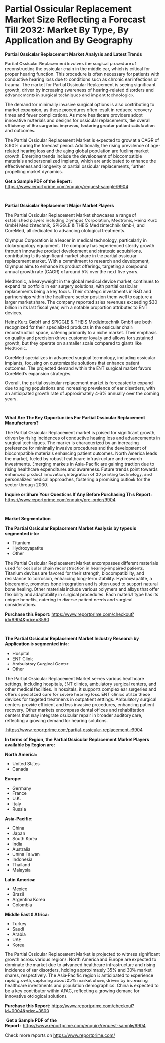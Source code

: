 <p><h1>Partial Ossicular Replacement Market Size Reflecting a Forecast Till 2032: Market By Type, By Application and By Geography</h1></p><p><strong>Partial Ossicular Replacement Market Analysis and Latest Trends</strong></p>
<p><p>Partial Ossicular Replacement involves the surgical procedure of reconstructing the ossicular chain in the middle ear, which is critical for proper hearing function. This procedure is often necessary for patients with conductive hearing loss due to conditions such as chronic ear infections or trauma. The market for Partial Ossicular Replacement is seeing significant growth, driven by increasing awareness of hearing-related disorders and advancements in surgical techniques and implant technologies. </p><p>The demand for minimally invasive surgical options is also contributing to market expansion, as these procedures often result in reduced recovery times and fewer complications. As more healthcare providers adopt innovative materials and designs for ossicular replacements, the overall efficiency of the surgeries improves, fostering greater patient satisfaction and outcomes.</p><p>The Partial Ossicular Replacement Market is expected to grow at a CAGR of 8.90% during the forecast period. Additionally, the rising prevalence of age-related hearing loss and the aging global population are fueling market growth. Emerging trends include the development of biocompatible materials and personalized implants, which are anticipated to enhance the effectiveness and longevity of partial ossicular replacements, further propelling market dynamics.</p></p>
<p><strong>Get a Sample PDF of the Report:&nbsp;</strong> <a href="https://www.reportprime.com/enquiry/request-sample/9904?utm_campaign=3563&utm_medium=2&utm_source=Github&utm_content=ia&utm_term=20032025&utm_id=partial-ossicular-replacement">https://www.reportprime.com/enquiry/request-sample/9904</a></p>
<p>&nbsp;</p>
<p><strong>Partial Ossicular Replacement Major Market Players</strong></p>
<p><p>The Partial Ossicular Replacement Market showcases a range of established players including Olympus Corporation, Medtronic, Heinz Kurz GmbH Medizintechnik, SPIGGLE & THEIS Medizintechnik GmbH, and CoreMed, all dedicated to advancing otological treatments. </p><p>Olympus Corporation is a leader in medical technology, particularly in otolaryngology equipment. The company has experienced steady growth through innovative product development and strategic acquisitions, contributing to its significant market share in the partial ossicular replacement market. With a commitment to research and development, Olympus aims to enhance its product offerings, targeting a compound annual growth rate (CAGR) of around 5% over the next five years.</p><p>Medtronic, a heavyweight in the global medical device market, continues to expand its portfolio in ear surgery solutions, with partial ossicular replacements being a key focus. Their strategic investments in R&D and partnerships within the healthcare sector position them well to capture a larger market share. The company reported sales revenues exceeding $30 billion in its last fiscal year, with a notable proportion attributed to ENT devices.</p><p>Heinz Kurz GmbH and SPIGGLE & THEIS Medizintechnik GmbH are both recognized for their specialized products in the ossicular chain reconstruction space, catering primarily to a niche market. Their emphasis on quality and precision drives customer loyalty and allows for sustained growth, but they operate on a smaller scale compared to giants like Medtronic.</p><p>CoreMed specializes in advanced surgical technology, including ossicular implants, focusing on customizable solutions that enhance patient outcomes. The projected demand within the ENT surgical market favors CoreMed’s expansion strategies.</p><p>Overall, the partial ossicular replacement market is forecasted to expand due to aging populations and increasing prevalence of ear disorders, with an anticipated growth rate of approximately 4-6% annually over the coming years.</p></p>
<p>&nbsp;</p>
<p><strong>What Are The Key Opportunities For Partial Ossicular Replacement Manufacturers?</strong></p>
<p><p>The Partial Ossicular Replacement market is poised for significant growth, driven by rising incidences of conductive hearing loss and advancements in surgical techniques. The market is characterized by an increasing preference for minimally invasive procedures and the development of biocompatible materials enhancing patient outcomes. North America leads the market, fueled by robust healthcare infrastructure and research investments. Emerging markets in Asia-Pacific are gaining traction due to rising healthcare expenditures and awareness. Future trends point towards enhanced product innovation, integration of 3D printing technology, and personalized medical approaches, fostering a promising outlook for the sector through 2030.</p></p>
<p><strong>Inquire or Share Your Questions If Any Before Purchasing This Report:</strong> <a href="https://www.reportprime.com/enquiry/pre-order/9904?utm_campaign=3563&utm_medium=2&utm_source=Github&utm_content=ia&utm_term=20032025&utm_id=partial-ossicular-replacement">https://www.reportprime.com/enquiry/pre-order/9904</a></p>
<p>&nbsp;</p>
<p><strong>Market Segmentation</strong></p>
<p><strong>The Partial Ossicular Replacement Market Analysis by types is segmented into:</strong></p>
<p><ul><li>Titanium</li><li>Hydroxyapatite</li><li>Other</li></ul></p>
<p><p>The Partial Ossicular Replacement Market encompasses different materials used for ossicular chain reconstruction in hearing-impaired patients. Titanium devices are favored for their strength, biocompatibility, and resistance to corrosion, enhancing long-term stability. Hydroxyapatite, a bioceramic, promotes bone integration and is often used to support natural bone healing. Other materials include various polymers and alloys that offer flexibility and adaptability in surgical procedures. Each material type has its unique benefits, catering to diverse patient needs and surgical considerations.</p></p>
<p><strong>Purchase this Report:&nbsp;</strong><a href="https://www.reportprime.com/checkout?id=9904&price=3590&utm_campaign=3563&utm_medium=2&utm_source=Github&utm_content=ia&utm_term=20032025&utm_id=partial-ossicular-replacement">https://www.reportprime.com/checkout?id=9904&price=3590</a></p>
<p>&nbsp;</p>
<p><strong>The Partial Ossicular Replacement Market Industry Research by Application is segmented into:</strong></p>
<p><ul><li>Hospital</li><li>ENT Clinic</li><li>Ambulatory Surgical Center</li><li>Other</li></ul></p>
<p><p>The Partial Ossicular Replacement Market serves various healthcare settings, including hospitals, ENT clinics, ambulatory surgical centers, and other medical facilities. In hospitals, it supports complex ear surgeries and offers specialized care for severe hearing loss. ENT clinics utilize these devices for targeted treatments in outpatient settings. Ambulatory surgical centers provide efficient and less invasive procedures, enhancing patient recovery. Other markets encompass dental offices and rehabilitation centers that may integrate ossicular repair in broader auditory care, reflecting a growing demand for hearing solutions.</p></p>
<p><a href="https://www.reportprime.com/partial-ossicular-replacement-r9904?utm_campaign=3563&utm_medium=2&utm_source=Github&utm_content=ia&utm_term=20032025&utm_id=partial-ossicular-replacement">&nbsp;https://www.reportprime.com/partial-ossicular-replacement-r9904</a></p>
<p><strong>In terms of Region, the Partial Ossicular Replacement Market Players available by Region are:</strong></p>
<p>
    <p> <strong> North America: </strong>
        <ul>
            <li>United States</li>
            <li>Canada</li>
        </ul>
        </p> 
    <p> <strong> Europe: </strong>
        <ul>
            <li>Germany</li>
            <li>France</li>
            <li>U.K.</li>
            <li>Italy</li>
            <li>Russia</li>
        </ul>
        </p> 
    <p> <strong> Asia-Pacific: </strong>
        <ul>
            <li>China</li>
            <li>Japan</li>
            <li>South Korea</li>
            <li>India</li>
            <li>Australia</li>
            <li>China Taiwan</li>
            <li>Indonesia</li>
            <li>Thailand</li>
            <li>Malaysia</li>
        </ul>
        </p> 
    <p> <strong> Latin America: </strong>
        <ul>
            <li>Mexico</li>
            <li>Brazil</li>
            <li>Argentina Korea</li>
            <li>Colombia</li>
        </ul>
        </p> 
    <p> <strong> Middle East & Africa: </strong>
        <ul>
            <li>Turkey</li>
            <li>Saudi</li>
            <li>Arabia</li>
            <li>UAE</li>
            <li>Korea</li>
        </ul>
    </p>
    </p>
<p><p>The Partial Ossicular Replacement Market is projected to witness significant growth across various regions. North America and Europe are expected to dominate the market due to advanced healthcare infrastructure and rising incidence of ear disorders, holding approximately 35% and 30% market shares, respectively. The Asia-Pacific region is anticipated to experience rapid growth, capturing about 25% market share, driven by increasing healthcare investments and population demographics. China is expected to be a key contributor within APAC, reflecting a growing demand for innovative otological solutions.</p></p>
<p><strong>Purchase this Report: </strong><a href="https://www.reportprime.com/checkout?id=9904&price=3590&utm_campaign=3563&utm_medium=2&utm_source=Github&utm_content=ia&utm_term=20032025&utm_id=partial-ossicular-replacement">https://www.reportprime.com/checkout?id=9904&price=3590</a></p>
<p>&nbsp;<strong>Get a Sample PDF of the Report:&nbsp;&nbsp;</strong><a href="https://www.reportprime.com/enquiry/request-sample/9904?utm_campaign=3563&utm_medium=2&utm_source=Github&utm_content=ia&utm_term=20032025&utm_id=partial-ossicular-replacement">https://www.reportprime.com/enquiry/request-sample/9904</a></p>
<p><strong></strong></p>
<p>Check more reports on <a href="https://www.reportprime.com/?utm_campaign=3563&utm_medium=2&utm_source=Github&utm_content=ia&utm_term=20032025&utm_id=partial-ossicular-replacement">https://www.reportprime.com/</a></p>